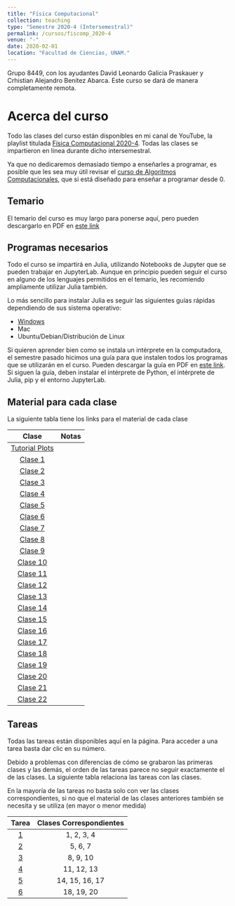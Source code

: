 ```yaml
---
title: "Física Computacional"
collection: teaching
type: "Semestre 2020-4 (Intersemestral)"
permalink: /cursos/fiscomp_2020-4
venue: "-"
date: 2020-02-01
location: "Facultad de Ciencias, UNAM."
---
```


Grupo 8449, con los ayudantes David Leonardo Galicia Praskauer y Crhistian Alejandro Benítez Abarca. Este curso se dará de manera completamente remota.

# Acerca del curso


Todo las clases del curso están disponibles en mi canal de YouTube, la playlist titulada [Física Computacional 2020-4](https://www.youtube.com/playlist?list=PLwEkAnYJ7sRZAa7vAOLpVqDo4oOhanpb7). Todas las clases se impartieron en línea durante dicho intersemestral.

Ya que no dedicaremos demasiado tiempo a enseñarles a programar, es posible que les sea muy útil revisar el [curso de Algoritmos Computacionales](https://sayeg84.github.io/cursos/fiscomp_2020-4), que si está diseñado para enseñar a programar desde 0.


## Temario

El temario del curso es muy largo para ponerse aquí, pero pueden descargarlo en PDF en [este link](https://sayeg84.github.io/files/fiscomp_2020-4/temario.pdf)

## Programas necesarios

Todo el curso se impartirá en Julia, utilizando Notebooks de Jupyter que se pueden trabajar en JupyterLab. Aunque en principio pueden seguir el curso en alguno de los lenguajes permitidos en el temario, les recomiendo ampliamente utilizar Julia también.

Lo más sencillo para instalar Julia es seguir las siguientes guías rápidas dependiendo de sus sistema operativo:

* [Windows](https://youtu.be/Xtb3HP0txss)
* Mac
* Ubuntu/Debian/Distribución de Linux

Si quieren aprender bien como se instala un intérprete en la computadora, el semestre pasado hicimos una guía para que instalen todos los programas que se utilizarán en el curso. Pueden descargar la guía en PDF en [este link](http://sayeg84.github.io/files/fiscomp_2020-4/instalacion.pdf). Si siguen la guía, deben instalar el intérprete de Python, el intérprete de Julia, pip y el entorno JupyterLab.

## Material para cada clase

La siguiente tabla tiene los links para el material de cada clase


| Clase | Notas |
| :-: | :-: |
| [Tutorial Plots](http://sayeg84.github.io/files/fiscomp_2020-4/material/tutorialPlots.zip) |  |
| [Clase 1](http://sayeg84.github.io/files/fiscomp_2020-4/material/clase01.zip) | | 
| [Clase 2](http://sayeg84.github.io/files/fiscomp_2020-4/material/clase02.zip) | | 
| [Clase 3](http://sayeg84.github.io/files/fiscomp_2020-4/material/clase03.ipynb) | | 
| [Clase 4](http://sayeg84.github.io/files/fiscomp_2020-4/material/clase04.zip) | | 
| [Clase 5](http://sayeg84.github.io/files/fiscomp_2020-4/material/clase05.ipynb) | | 
| [Clase 6](http://sayeg84.github.io/files/fiscomp_2020-4/material/clase06.ipynb) | | 
| [Clase 7](http://sayeg84.github.io/files/fiscomp_2020-4/material/clase07.ipynb) | | 
| [Clase 8](http://sayeg84.github.io/files/fiscomp_2020-4/material/clase08.ipynb) | | 
| [Clase 9](http://sayeg84.github.io/files/fiscomp_2020-4/material/clase09.ipynb) | | 
| [Clase 10](http://sayeg84.github.io/files/fiscomp_2020-4/material/clase10.ipynb) | | 
| [Clase 11](http://sayeg84.github.io/files/fiscomp_2020-4/material/clase11.ipynb) | | 
| [Clase 12](http://sayeg84.github.io/files/fiscomp_2020-4/material/clase12.ipynb) | | 
| [Clase 13](http://sayeg84.github.io/files/fiscomp_2020-4/material/clase13.ipynb) | | 
| [Clase 14](http://sayeg84.github.io/files/fiscomp_2020-4/material/clase14.ipynb) | | 
| [Clase 15](http://sayeg84.github.io/files/fiscomp_2020-4/material/clase15.ipynb) | | 
| [Clase 16](http://sayeg84.github.io/files/fiscomp_2020-4/material/clase16.ipynb) | | 
| [Clase 17](http://sayeg84.github.io/files/fiscomp_2020-4/material/clase17.ipynb) | | 
| [Clase 18](http://sayeg84.github.io/files/fiscomp_2020-4/material/clase18.ipynb) | | 
| [Clase 19](http://sayeg84.github.io/files/fiscomp_2020-4/material/clase19.ipynb) | | 
| [Clase 20](http://sayeg84.github.io/files/fiscomp_2020-4/material/clase20.ipynb) | | 
| [Clase 21](http://sayeg84.github.io/files/fiscomp_2020-4/material/clase21.ipynb) | | 
| [Clase 22](http://sayeg84.github.io/files/fiscomp_2020-4/material/clase22.ipynb) | | 



## Tareas

Todas las tareas están disponibles aquí en la página. Para acceder a una tarea basta dar clic en su número. 

Debido a problemas con diferencias de cómo se grabaron las primeras clases y las demás, el orden de las tareas parece no seguir exactamente el de las clases. La siguiente tabla relaciona las tareas con las clases.

En la mayoría de las tareas no basta solo con ver las clases correspondientes, si no que el material de las clases anteriores también se necesita y se utiliza (en mayor o menor medida)

|Tarea|Clases Correspondientes|
|:----:|:----:|
| [1](http://sayeg84.github.io/files/fiscomp_2020-4/tareas/tarea01.pdf) | 1, 2, 3, 4 | 
| [2](http://sayeg84.github.io/files/fiscomp_2020-4/tareas/tarea02.pdf) | 5, 6, 7 | 
| [3](http://sayeg84.github.io/files/fiscomp_2020-4/tareas/tarea03.zip) | 8, 9, 10 | 
| [4](http://sayeg84.github.io/files/fiscomp_2020-4/tareas/tarea04.zip) | 11, 12, 13 | 
| [5](http://sayeg84.github.io/files/fiscomp_2020-4/tareas/tarea05.zip) | 14, 15, 16, 17 |
| [6](http://sayeg84.github.io/files/fiscomp_2020-4/tareas/tarea06.zip) | 18, 19, 20 | 
